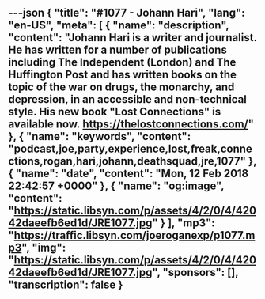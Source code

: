 ---json
{
  "title": "#1077 - Johann Hari",
  "lang": "en-US",
  "meta": [
    {
      "name": "description",
      "content": "Johann Hari is a writer and journalist. He has written for a number of publications including The Independent (London) and The Huffington Post and has written books on the topic of the war on drugs, the monarchy, and depression, in an accessible and non-technical style. His new book \"Lost Connections\" is available now. https://thelostconnections.com/"
    },
    {
      "name": "keywords",
      "content": "podcast,joe,party,experience,lost,freak,connections,rogan,hari,johann,deathsquad,jre,1077"
    },
    {
      "name": "date",
      "content": "Mon, 12 Feb 2018 22:42:57 +0000"
    },
    {
      "name": "og:image",
      "content": "https://static.libsyn.com/p/assets/4/2/0/4/42042daeefb6ed1d/JRE1077.jpg"
    }
  ],
  "mp3": "https://traffic.libsyn.com/joeroganexp/p1077.mp3",
  "img": "https://static.libsyn.com/p/assets/4/2/0/4/42042daeefb6ed1d/JRE1077.jpg",
  "sponsors": [],
  "transcription": false
}
---
<episode-header />

<timemark seconds="0" />

<transcribe-call-to-action />

<episode-footer />